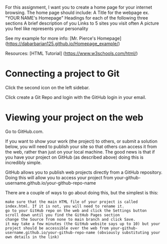 For this assignment, I want you to create a home page for your internet browsing. The home page should include:
  A Title for the webpage ex. "YOUR NAME's Homepage"
  Headings for each of the following three sections
    A brief description of you
    Links to 5 sites you visit often
    A picture you feel like represents your personality

See my example for more info: [Mr. Pierce's Homepage] (https://dabarbarian125.github.io/Homepage_example/)

Resources:
[HTML Tutorial] (https://www.w3schools.com/html/)

# Connecting a project to Git
Click the second icon on the left sidebar.

Click create a Git Repo and login with the GitHub login in your email.

# Viewing your project on the web

Go to GitHub.com.

If you want to show your work (the project) to others, or submit a solution below, you will need to publish your site so that others can access it from the web, rather than just on your local machine. The good news is that if you have your project on GitHub (as described above) doing this is incredibly simple.

GitHub allows you to publish web projects directly from a GitHub repository. Doing this will allow you to access your project from your-github-username.github.io/your-github-repo-name

There are a couple of ways to go about doing this, but the simplest is this:

    make sure that the main HTML file of your project is called index.html. If it is not, you will need to rename it.
    go to your GitHub repo on the web and click the Settings button
    scroll down until you find the GitHub Pages section
    change the Source from none to main branch and click Save.
    it may take a few minutes (the GitHub website says up to 10) but your project should be accessible over the web from your-github-username.github.io/your-github-repo-name (obviously substituting your own details in the link)